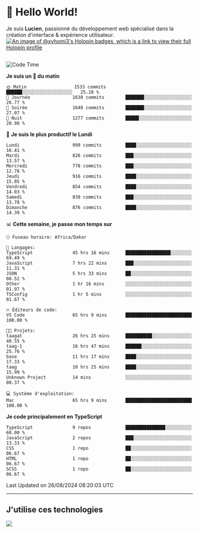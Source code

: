 # 👋 Hello World!

Je suis **Lucien**, passionné du développement web spécialisé dans la création d'interface & expérience utilisateur.
[![An image of @xyhomi3's Holopin badges, which is a link to view their full Holopin profile](https://holopin.me/xyhomi3)](https://holopin.io/@xyhomi3)

##

<!--START_SECTION:waka-->
![Code Time](http://img.shields.io/badge/Code%20Time-1%2C890%20hrs%2046%20mins-blue)

**Je suis un 🐤 du matin** 

```text
🌞 Matin                  1533 commits        ██████░░░░░░░░░░░░░░░░░░░   25.18 % 
🌆 Journée                1630 commits        ███████░░░░░░░░░░░░░░░░░░   26.77 % 
🌃 Soirée                 1648 commits        ███████░░░░░░░░░░░░░░░░░░   27.07 % 
🌙 Nuit                   1277 commits        █████░░░░░░░░░░░░░░░░░░░░   20.98 % 
```
📅 **Je suis le plus productif le Lundi** 

```text
Lundi                    999 commits         ████░░░░░░░░░░░░░░░░░░░░░   16.41 % 
Mardi                    826 commits         ███░░░░░░░░░░░░░░░░░░░░░░   13.57 % 
Mercredi                 778 commits         ███░░░░░░░░░░░░░░░░░░░░░░   12.78 % 
Jeudi                    916 commits         ████░░░░░░░░░░░░░░░░░░░░░   15.05 % 
Vendredi                 854 commits         ████░░░░░░░░░░░░░░░░░░░░░   14.03 % 
Samedi                   839 commits         ███░░░░░░░░░░░░░░░░░░░░░░   13.78 % 
Dimanche                 876 commits         ████░░░░░░░░░░░░░░░░░░░░░   14.39 % 
```


📊 **Cette semaine, je passe mon temps sur** 

```text
🕑︎ Fuseau horaire: Africa/Dakar

💬 Langages: 
TypeScript               45 hrs 16 mins      █████████████████░░░░░░░░   69.49 % 
JavaScript               7 hrs 22 mins       ███░░░░░░░░░░░░░░░░░░░░░░   11.31 % 
JSON                     5 hrs 33 mins       ██░░░░░░░░░░░░░░░░░░░░░░░   08.52 % 
Other                    1 hr 16 mins        ░░░░░░░░░░░░░░░░░░░░░░░░░   01.97 % 
TSConfig                 1 hr 5 mins         ░░░░░░░░░░░░░░░░░░░░░░░░░   01.67 % 

🔥 Éditeurs de code: 
VS Code                  65 hrs 9 mins       █████████████████████████   100.00 % 

🐱‍💻 Projets: 
taagat                   26 hrs 25 mins      ██████████░░░░░░░░░░░░░░░   40.55 % 
taag-1                   16 hrs 47 mins      ██████░░░░░░░░░░░░░░░░░░░   25.76 % 
base                     11 hrs 17 mins      ████░░░░░░░░░░░░░░░░░░░░░   17.33 % 
taag                     10 hrs 25 mins      ████░░░░░░░░░░░░░░░░░░░░░   15.99 % 
Unknown Project          14 mins             ░░░░░░░░░░░░░░░░░░░░░░░░░   00.37 % 

💻 Système d'exploitation: 
Mac                      65 hrs 9 mins       █████████████████████████   100.00 % 
```

**Je code principalement en TypeScript** 

```text
TypeScript               9 repos             ███████████████░░░░░░░░░░   60.00 % 
JavaScript               2 repos             ███░░░░░░░░░░░░░░░░░░░░░░   13.33 % 
CSS                      1 repo              ██░░░░░░░░░░░░░░░░░░░░░░░   06.67 % 
HTML                     1 repo              ██░░░░░░░░░░░░░░░░░░░░░░░   06.67 % 
SCSS                     1 repo              ██░░░░░░░░░░░░░░░░░░░░░░░   06.67 % 
```




 Last Updated on 26/08/2024 08:20:03 UTC
<!--END_SECTION:waka-->
---

## J'utilise ces technologies

<p align="left">
  <a href="https://skillicons.dev">
    <img src="https://skillicons.dev/icons?i=ts,js,md,scss,tailwind,react,docker,express,astro,vite,nextjs,vercel,figma,ableton" />
  </a>
</p>

